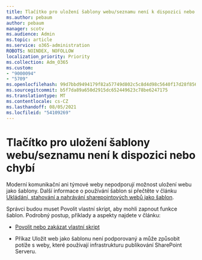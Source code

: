 ```yaml
---
title: Tlačítko pro uložení šablony webu/seznamu není k dispozici nebo chybí
ms.author: pebaum
author: pebaum
manager: scotv
ms.audience: Admin
ms.topic: article
ms.service: o365-administration
ROBOTS: NOINDEX, NOFOLLOW
localization_priority: Priority
ms.collection: Adm_O365
ms.custom:
- "9000094"
- "5709"
ms.openlocfilehash: 99d7bbd9494179f82a57749d802c5c8d4d98c5640f17d28f8562bd9ef5192ed8
ms.sourcegitcommit: b5f7da89a650d2915dc652449623c78be6247175
ms.translationtype: MT
ms.contentlocale: cs-CZ
ms.lasthandoff: 08/05/2021
ms.locfileid: "54109269"
---
```

# <a name="save-sitelist-template-button-not-available-or-missing"></a>Tlačítko pro uložení šablony webu/seznamu není k dispozici nebo chybí

Moderní komunikační ani týmové weby nepodporují možnost uložení webu jako šablony. Další informace o používání šablon si přečtěte v článku [Ukládání, stahování a nahrávání sharepointových webů jako šablon](https://docs.microsoft.com/sharepoint/dev/general-development/save-download-and-upload-a-sharepoint-site-as-a-template).

Správci budou muset Povolit vlastní skript, aby mohli zapnout funkce šablon. Podrobný postup, příklady a aspekty najdete v článku:

- [Povolit nebo zakázat vlastní skript](https://docs.microsoft.com/sharepoint/allow-or-prevent-custom-script)

- Příkaz Uložit web jako šablonu není podporovaný a může způsobit potíže s weby, které používají infrastrukturu publikování SharePoint Serveru.


